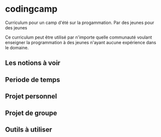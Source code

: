 # codingcamp
Curriculum pour un camp d'été sur la progammation. Par des jeunes pour des jeunes

Ce curriculum peut être utilisé par n'importe quelle communauté voulant enseigner
la programmation à des jeunes n'ayant aucune expérience dans le domaine.
<h2>Les notions à voir</h2>
<h2>Periode de temps</h2>
<h2>Projet  personnel</h2>
<h2>Projet de groupe</h2>
<h2>Outils à utiliser</h2>